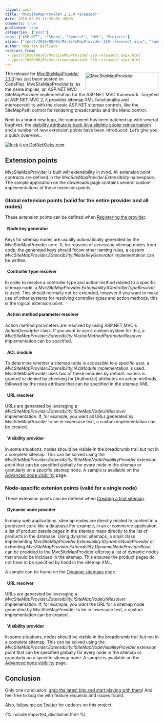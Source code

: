 ```yaml
---
layout: post
title: "MvcSiteMapProvider 2.1.0 released!"
date: 2010-08-03 11:35:00 +0000
comments: true
published: true
categories: ["post"]
tags: ["ASP.NET", "CSharp", "General", "MVC", "Projects"]
alias: ["/post/2010/08/03/MvcSiteMapProvider-210-released!.aspx", "/post/2010/08/03/mvcsitemapprovider-210-released!.aspx"]
author: Maarten Balliauw
redirect_from:
 - /post/2010/08/03/MvcSiteMapProvider-210-released!.aspx.html
 - /post/2010/08/03/mvcsitemapprovider-210-released!.aspx.html
---
```

<p><a href="/images/MvcSiteMapProvider.png"><img style="border-bottom: 0px; border-left: 0px; margin: 5px 0px 5px 5px; display: inline; border-top: 0px; border-right: 0px" title="MvcSiteMapProvider" src="/images/MvcSiteMapProvider_thumb.png" border="0" alt="MvcSiteMapProvider" width="241" height="54" align="right" /></a> The release for <a href="http://mvcsitemap.codeplex.com/releases/view/49491" target="_blank">MvcSiteMapProvider 2.1.0</a> has just been posted on CodePlex. MvcSiteMapProvider is, as the name implies, an ASP.NET MVC SiteMapProvider implementation for the ASP.NET MVC framework. Targeted at ASP.NET MVC 2, it provides sitemap XML functionality and interoperability with the classic ASP.NET sitemap controls, like the SiteMapPath control for rendering breadcrumbs and the Menu control.</p>
<p>Next to a brand new logo, the component has been patched up with several bugfixes, the <a href="http://mvcsitemap.codeplex.com/wikipage?title=Advanced%20node%20visibility&amp;referringTitle=Home" target="_blank">visibility attribute is back (in a slightly cooler reincarnation)</a> and a number of new extension points have been introduced. Let&rsquo;s give you a quick overview&hellip;</p>
<p><a href="http://www.dotnetkicks.com/kick/?url=/post/2010/08/03/MvcSiteMapProvider-210-released!.aspx&amp;title=MvcSiteMapProvider 2.1.0 released!">
                    <img src="http://www.dotnetkicks.com/Services/Images/KickItImageGenerator.ashx?url=/post/2010/08/03/MvcSiteMapProvider-210-released!.aspx" border="0" alt="kick it on DotNetKicks.com" />
                  </a></p>
<h2>Extension points</h2>
<p>MvcSiteMapProvider is built wih extensibility in mind. All extension point contracts are defined in the <em>MvcSiteMapProvider.Extensibility</em> namespace. The sample application on the downloads page contains several custom implementations of these extension points.</p>
<h3>Global extension points (valid for the entire provider and all nodes)</h3>
<p>These extension points can be defined when <a href="http://mvcsitemap.codeplex.com/wikipage?title=Registering%20the%20provider&amp;referringTitle=Extension%20points">Registering the provider</a>.</p>
<h4>&nbsp;&nbsp;Node key generator</h4>
<p>Keys for sitemap nodes are usually automatically generated by the MvcSiteMapProvider core. If, for reasons of accessing sitemap nodes from code, the generated keys should follow other naming rules, a custom <em>MvcSiteMapProvider.Extensibility.INodeKeyGenerator</em> implementation can be written.</p>
<h4>&nbsp; Controller type resolver</h4>
<p>In order to resolve a controller type and action method related to a specific sitemap node, a <em>MvcSiteMapProvider.Extensibility.IControllerTypeResolver</em> is used. This should normally not be extended, however if you want to make use of other systems for resolving controller types and action methods, this is the logical extension point.</p>
<h4>&nbsp;&nbsp;Action method parameter resolver</h4>
<p>Action method parameters are resolved by using ASP.NET MVC's <em>ActionDescriptor</em> class. If you want to use a custom system for this, a <em>MvcSiteMapProvider.Extensibility.IActionMethodParameterResolver</em> implementation can be specified.</p>
<h4>&nbsp; ACL module</h4>
<p>To determine whether a sitemap node is accessible to a specific user, a <em>MvcSiteMapProvider.Extensibility.IAclModule</em> implementation is used. MvcSiteMapProvider uses two of these modules by default: access is granted or denied by checking for [Authorize] attributes on action methods, followed by the roles attribute that can be specified in the sitemap XML.</p>
<h4>&nbsp;&nbsp;URL resolver</h4>
<p>URLs are generated by leveraging a <em>MvcSiteMapProvider.Extensibility.ISiteMapNodeUrlResolver</em> implementation. If, for example, you want all URLs generated by MvcSiteMapProvider to be in lowercase text, a custom implementation can be created.</p>
<h4>&nbsp;&nbsp;Visibility provider</h4>
<p>In some situations, nodes should be visible in the breadcrumb trail but not in a complete sitemap. This can be solved using the <em>MvcSiteMapProvider.Extensibility.ISiteMapNodeVisibilityProvider</em> extension point that can be specified globally for every node in the sitemap or granularly on a specific sitemap node. A sample is available on the <a href="http://mvcsitemap.codeplex.com/wikipage?title=Advanced%20node%20visibility&amp;referringTitle=Extension%20points">Advanced node visibility</a> page.</p>
<h3>Node-specific extenion points (valid for a single node)</h3>
<p>These extension points can be defined when <a href="http://mvcsitemap.codeplex.com/wikipage?title=Creating%20a%20first%20sitemap&amp;referringTitle=Extension%20points">Creating a first sitemap</a>.</p>
<h4>&nbsp; Dynamic node provider</h4>
<p>In many web applications, sitemap nodes are directly related to content in a persistent store like a database.For example, in an e-commerce application, a list of product details pages in the sitemap maps directly to the list of products in the database. Using dynamic sitemaps, a small class implementing <em>MvcSiteMapProvider.Extensibility.IDynamicNodeProvider</em> or extending <em>MvcSiteMapProvider.Extensibility.DynamicNodeProviderBase</em> can be provided to the MvcSiteMapProvider offering a list of dynamic nodes that should be incldued in the sitemap. This ensures the product pages do not have to be specified by hand in the sitemap XML.</p>
<p>A sample can be found on the <a href="http://mvcsitemap.codeplex.com/wikipage?title=Dynamic%20sitemaps&amp;referringTitle=Extension%20points">Dynamic sitemaps</a> page.</p>
<h4>&nbsp; URL resolver</h4>
<p>URLs are generated by leveraging a <em>MvcSiteMapProvider.Extensibility.ISiteMapNodeUrlResolver</em> implementation. If, for example, you want the URL for a sitemap node generated by MvcSiteMapProvider to be in lowercase text, a custom implementation can be created.</p>
<h4>&nbsp; Visibility provider</h4>
<p>In some situations, nodes should be visible in the breadcrumb trail but not in a complete sitemap. This can be solved using the <em>MvcSiteMapProvider.Extensibility.ISiteMapNodeVisibilityProvider</em> extension point that can be specified globally for every node in the sitemap or granularly on a specific sitemap node. A sample is available on the <a href="http://mvcsitemap.codeplex.com/wikipage?title=Advanced%20node%20visibility&amp;referringTitle=Extension%20points">Advanced node visibility</a> page.</p>
<h2>Conclusion</h2>
<p>Only one conclusion: <a href="http://mvcsitemap.codeplex.com/releases/view/49491" target="_blank">grab the latest bits and start playing with them</a>! And feel free to bug me with feature requests and issues found.</p>
<p>Also, <a href="http://www.twitter.com/maartenballiauw" target="_blank">follow me on Twitter</a> for updates on this project.</p>
{% include imported_disclaimer.html %}
